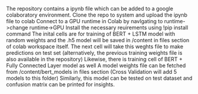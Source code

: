 The repository contains a ipynb file which can be added to a google colaboratory environment.
Clone the repo to system and upload the ipynb file to colab
Connect to a GPU runtime in Colab by navIgating to runtime->change runtime->GPU
Install the necessary reuirements using !pip install command
The inital cells are for training of BERT + LSTM model with random weights and the .h5 model will be saved in /content in files section of colab workspace itself.
The next cell will take this weghts file to make predictions on test set (alternatively, the previous training weights file is also available in the repository)
Likewise, there is training cell of BERT + Fully Connected Layer model as well
A model weights file can be fetched from /content/bert_models in files section (Cross Validation will add 5 models to this folder)
Similarly, this model can be tested on test dataset and confusion matrix can be printed for insights.
